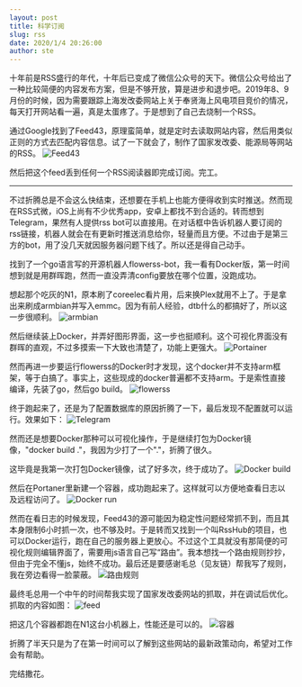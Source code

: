 ```yaml
---
layout: post
title: 科学订阅
slug: rss
date: 2020/1/4 20:26:00
author: ste
---
```


十年前是RSS盛行的年代，十年后已变成了微信公众号的天下。微信公众号给出了一种比较简便的内容发布方案，但是不够开放，算是进步和退步吧。2019年8、9月份的时候，因为需要跟踪上海发改委网站上关于奉贤海上风电项目竞价的情况，每天打开网站看一遍，真是太蛋疼了。于是想到了自己去烧制一个RSS。

通过Google找到了Feed43，原理蛮简单，就是定时去读取网站内容，然后用类似正则的方式去匹配内容信息。试了一下就会了，制作了国家发改委、能源局等网站的RSS。
![Feed43](./images/feed43.png)

然后把这个feed丢到任何一个RSS阅读器即完成订阅。完工。

---

不过折腾总是不会这么快结束，还想要在手机上也能方便得收到实时推送。然而现在RSS式微，iOS上尚有不少优秀app，安卓上都找不到合适的。转而想到Telegram，果然有人提供rss bot可以直接用。在对话框中告诉机器人要订阅的rss链接，机器人就会在有更新时推送消息给你，轻量而且方便。不过由于是第三方的bot，用了没几天就因服务器问题下线了。所以还是得自己动手。

找到了一个go语言写的开源机器人flowerss-bot，我一看有Docker版，第一时间想到就是用群晖跑，然而一直没弄清config要放在哪个位置，没跑成功。

想起那个吃灰的N1，原本刷了coreelec看片用，后来换Plex就用不上了。于是拿出来刷成armbian并写入emmc。因为有前人经验，dtb什么的都搞好了，所以这一步很顺利。
![armbian](./images/armbian.jpg)

然后继续装上Docker，并弄好图形界面，这一步也挺顺利。这个可视化界面没有群晖的直观，不过多摸索一下大致也清楚了，功能上更强大。
![Portainer](./images/portainer.jpg)

然而再进一步要运行flowerss的Docker时才发现，这个docker并不支持arm框架，等于白搞了。事实上，这些现成的docker普遍都不支持arm。于是索性直接编译，先装了go，然后go build。
![flowerss](./images/flowerss.jpg)

终于跑起来了，还是为了配置数据库的原因折腾了一下，最后发现不配置就可以运行。效果如下：
![Telegram](./images/telegram.jpg)

然而还是想要Docker那种可以可视化操作，于是继续打包为Docker镜像，"docker build ."，我因为少打了一个"."，折腾了很久。

这毕竟是我第一次打包Docker镜像，试了好多次，终于成功了。
![Docker build](./images/docker-build.png)

然后在Portaner里新建一个容器，成功跑起来了。这样就可以方便地查看日志以及远程访问了。
![Docker run](./images/docker-run.png)

然而在看日志的时候发现，Feed43的源可能因为稳定性问题经常抓不到，而且其本身限制6小时抓一次，也不够及时。于是转而又找到一个叫RssHub的项目，也可以Docker运行，跑在自己的服务器上更放心。不过这个工具就没有那简便的可视化规则编辑界面了，需要用js语言自己写“路由”。我本想找一个路由规则抄抄，但由于完全不懂js，始终不成功。最后还是要感谢毛总（见友链）帮我写了规则，我在旁边看得一脸蒙蔽。
![路由规则](./images/router.png)

最终毛总用一个中午的时间帮我实现了国家发改委网站的抓取，并在调试后优化。抓取的内容如图：
![feed](./images/feed.png)

把这几个容器都跑在N1这台小机器上，性能还是可以的。
![容器](./images/containers.png)

折腾了半天只是为了在第一时间可以了解到这些网站的最新政策动向，希望对工作会有帮助。

完结撒花。